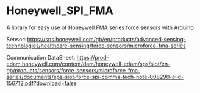 # Honeywell_SPI_FMA
A library for easy use of Honeywell FMA series force sensors with Arduino

Sensor: 
https://sps.honeywell.com/gb/en/products/advanced-sensing-technologies/healthcare-sensing/force-sensors/microforce-fma-series

Communication DataSheet:
https://prod-edam.honeywell.com/content/dam/honeywell-edam/sps/siot/en-gb/products/sensors/force-sensors/microforce-fma-series/documents/sps-siot-force-spi-comms-tech-note-008290-ciid-156712.pdf?download=false
